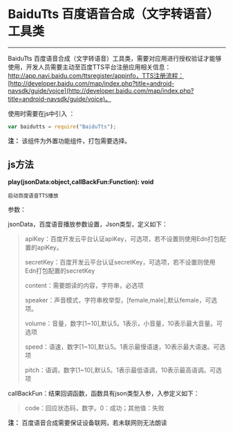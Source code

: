 # BaiduTts  百度语音合成（文字转语音）工具类

----------

BaiduTts 百度语音合成（文字转语音）工具类，需要对应用进行授权验证才能够使用，开发人员需要主动至百度TTS平台注册应用相关信息：http://app.navi.baidu.com/ttsregister/appinfo，TTS注册流程：[http://developer.baidu.com/map/index.php?title=android-navsdk/guide/voice](http://developer.baidu.com/map/index.php?title=android-navsdk/guide/voice)。

使用时需要在js中引入 ：

```javascript
var baidutts = require("BaiduTts"); 
```

**注：** 该组件为外置功能组件，打包需要选择。

<h2 id="cid_1">js方法</h2>  


<span id="ff_0">**play(jsonData:object,callBackFun:Function): void**</span>  

<code>启动百度语音TTS播放</code>  

参数：  

jsonData，百度语音播放参数设置，Json类型，定义如下：

> apiKey：百度开发云平台认证apiKey，可选项，若不设置则使用Edn打包配置的apiKey。
> 
> secretKey：百度开发云平台认证secretKey，可选项，若不设置则使用Edn打包配置的secretKey
> 
> content：需要朗读的内容，字符串，必选项
> 
> speaker：声音模式，字符串枚举型，[female,male],默认female，可选项。 
> 
> volume：音量，数字[1~10],默认5。1表示，小音量，10表示最大音量。可选项
> 
> speed：语速，数字[1~10],默认5。1表示最慢语速，10表示最大语速。可选项
> 
> pitch：语调，数字[1~10],默认5。1表示最低语调，10表示最高语调。可选项

callBackFun：结果回调函数，函数具有json类型入参，入参定义如下：

> code：回应状态码，数字。0：成功；其他值：失败

**注：** 百度语音合成需要保证设备联网，若未联网则无法朗读